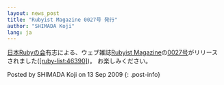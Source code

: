 ```yaml
---
layout: news_post
title: "Rubyist Magazine 0027号 発行"
author: "SHIMADA Koji"
lang: ja
---
```


[日本Rubyの会][1]有志による、ウェブ雑誌[Rubyist
Magazine][2]の[0027号][3]がリリースされました([\[ruby-list:46390\]][4])。 お楽しみください。

Posted by SHIMADA Koji on 13 Sep 2009
{: .post-info}



[1]: http://jp.rubyist.net/ 
[2]: http://jp.rubyist.net/magazine/ 
[3]: http://jp.rubyist.net/magazine/?0027 
[4]: http://blade.nagaokaut.ac.jp/cgi-bin/scat.rb/ruby/ruby-list/46390 
